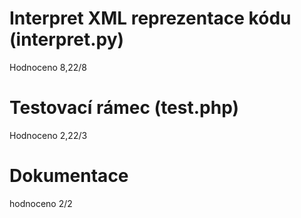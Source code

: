 # Interpret XML reprezentace kódu (interpret.py) 
Hodnoceno 8,22/8
#  Testovací rámec (test.php)
Hodnoceno 2,22/3
# Dokumentace
hodnoceno 2/2
